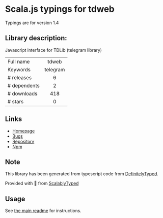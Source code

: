 
# Scala.js typings for tdweb

Typings are for version 1.4

## Library description:
Javascript interface for TDLib (telegram library)

|                    |                 |
| ------------------ | :-------------: |
| Full name          | tdweb |
| Keywords           | telegram |
| # releases         | 6 |
| # dependents       | 2 |
| # downloads        | 418 |
| # stars            | 0 |

## Links
- [Homepage](https://github.com/tdlib/td#readme)
- [Bugs](https://github.com/tdlib/td/issues)
- [Repository](https://github.com/tdlib/td)
- [Npm](https://www.npmjs.com/package/tdweb)
    


## Note
This library has been generated from typescript code from [DefinitelyTyped](https://definitelytyped.org).

Provided with :purple_heart: from [ScalablyTyped](https://github.com/oyvindberg/ScalablyTyped)

## Usage
See [the main readme](../../readme.md) for instructions.



